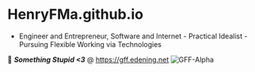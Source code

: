 # HenryFMa.github.io
- Engineer and Entrepreneur, Software and Internet - Practical Idealist - Pursuing Flexible Working via Technologies


:rocket: **_Something Stupid <3_** @ https://gff.edening.net
![GFF-Alpha](https://pbs.twimg.com/media/DyQC7I6UcAAN8Pt.jpg)
